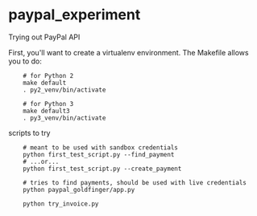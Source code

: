 # paypal_experiment
Trying out PayPal API

First, you'll want to create a virtualenv environment.  The Makefile allows you to do:
```
    # for Python 2
    make default
    . py2_venv/bin/activate

    # for Python 3
    make default3
    . py3_venv/bin/activate
```

scripts to try

```
    # meant to be used with sandbox credentials
    python first_test_script.py --find_payment
    # ...or...
    python first_test_script.py --create_payment

    # tries to find payments, should be used with live credentials
    python paypal_goldfinger/app.py

    python try_invoice.py
```

